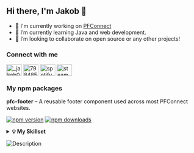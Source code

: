 ## Hi there, I'm Jakob 👋

- 👀 I'm currently working on [PFConnect](https://pfconnect.online/)
- 🌱 I’m currently learning Java and web development.
- 💞️ I’m looking to collaborate on open source or any other projects!

<h3 align="left">Connect with me</h3>
<p align="left">
<a href="https://instagram.com/_jakob09" target="blank"><img align="center" src="https://raw.githubusercontent.com/rahuldkjain/github-profile-readme-generator/master/src/images/icons/Social/instagram.svg" alt="_jakob09" height="30" width="40" /></a>
<a href="https://discord.gg/798485492621770792" target="blank"><img align="center" src="https://raw.githubusercontent.com/rahuldkjain/github-profile-readme-generator/master/src/images/icons/Social/discord.svg" alt="798485492621770792" height="30" width="40" /></a>
<a href="https://open.spotify.com/user/31pqvbbf3v2vaiictlvpz6dy4yye?si=d4059a18b49141f7" target="blank"><img align="center" src="https://raw.githubusercontent.com/rahuldkjain/github-profile-readme-generator/master/src/images/icons/Social/spotify.svg" alt="spotify" height="30" width="40" /></a>
<a href="https://steamcommunity.com/profiles/76561199061188081/" target="blank">
  <img align="center" src="https://cdn.simpleicons.org/steam/ffffff" alt="steam" height="30" width="40" />
</a>
</p>

<h3 align="left">My npm packages</h3>

**pfc-footer** – A reusable footer component used across most PFConnect websites.

[![npm version](https://img.shields.io/npm/v/pfc-footer)](https://www.npmjs.com/package/pfc-footer)
[![npm downloads](https://img.shields.io/npm/dm/pfc-footer)](https://www.npmjs.com/package/pfc-footer)

<details>
  <summary><b>💡 My Skillset</b></summary>
  <br>
  <img src="https://img.shields.io/badge/Java-007396?style=for-the-badge&logo=java&logoColor=white"/>
  <img src="https://img.shields.io/badge/HTML5-E34F26?style=for-the-badge&logo=html5&logoColor=white"/>
  <img src="https://img.shields.io/badge/CSS3-1572B6?style=for-the-badge&logo=css3&logoColor=white"/>
  <img src="https://img.shields.io/badge/JavaScript-F7DF1E?style=for-the-badge&logo=javascript&logoColor=black"/>
  <img src="https://img.shields.io/badge/TypeScript-3178C6?style=for-the-badge&logo=typescript&logoColor=white"/>
  <br><br>
  <img src="https://img.shields.io/badge/React-20232a?style=for-the-badge&logo=react&logoColor=61dafb"/>
  <img src="https://img.shields.io/badge/TailwindCSS-06B6D4?style=for-the-badge&logo=tailwindcss&logoColor=white"/>
  <img src="https://img.shields.io/badge/discord.js-5865F2?style=for-the-badge&logo=discord&logoColor=white"/>
  <!-- Add additional frameworks/libraries as needed -->
  <br><br>
  <img src="https://img.shields.io/badge/Git-F05032?style=for-the-badge&logo=git&logoColor=white"/>
  <img src="https://img.shields.io/badge/GitHub-181717?style=for-the-badge&logo=github&logoColor=white"/>
  <img src="https://img.shields.io/badge/Trello-0052CC?style=for-the-badge&logo=trello&logoColor=white"/>
  <img src="https://img.shields.io/badge/Node.js-339933?style=for-the-badge&logo=nodedotjs&logoColor=white"/>
  <img src="https://img.shields.io/badge/MongoDB-47A248?style=for-the-badge&logo=mongodb&logoColor=white"/>
  <br>
</details>

![Description](https://cd.pfconnect.online/uploads/53159787153408160000.png)
